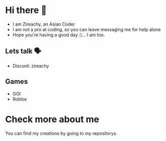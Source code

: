 # Hi there 👋
- I am Zireachy, an Asian Coder
- I am not a pro at coding, so you can leave messaging me for help alone
- Hope you're having a good day :)... I am too.
## Lets talk 🗣️
- Discord: zireachy
## Games
- GOI
- Roblox
# Check more about me
You can find my creations by going to my repositorys.
